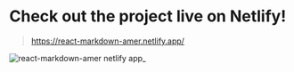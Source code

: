 # Check out the project live on Netlify!
> https://react-markdown-amer.netlify.app/


![react-markdown-amer netlify app_](https://user-images.githubusercontent.com/92475316/169631243-a84117d8-522f-4f9c-ba97-793d7fb9eba4.png)
